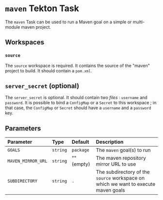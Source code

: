 # `maven` Tekton Task

The `maven` Task can be used to run a Maven goal on a simple or multi-module maven project.

## Workspaces

### `source`

The `source` workspace is required. It contains the source of the "maven" project to build. It should contain a `pom.xml`.

## `server_secret` (optional)

The `server_secret` is optional. It should contain two *files* : `username` and `password`. It is possible to bind a `ConfigMap` or a `Secret` to this workspace ; in that case, the `ConfigMap` or `Secret` should have a `username` and a `password` key.

## Parameters

| Parameter          | Type     | Default    | Description                                                                        |
|:-------------------|:---------|:-----------|:-----------------------------------------------------------------------------------|
| `GOALS`            | `string` | `package`  | The `maven` goal(s) to run                                                         |
| `MAVEN_MIRROR_URL` | `string` | "" (empty) | The maven repository mirror URL to use                                             |
| `SUBDIRECTORY`     | `string` | `.`        | The subdirectory of the `source` workspace on which we want to execute maven goals |


